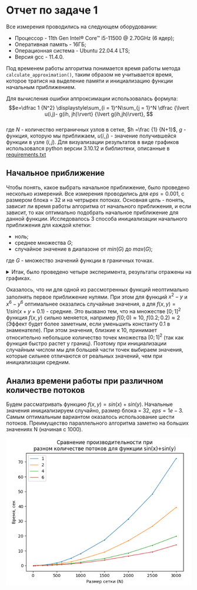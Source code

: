 # Отчет по задаче 1
Все измерения проводились на следующем оборудовании:
* Процессор - 11th Gen Intel® Core™ i5-11500 @ 2.70GHz (6 ядер);
* Оперативная память - 16ГБ;
* Операционная система - Ubuntu 22.04.4 LTS;
* Версия gcc - 11.4.0.

Под временем работы алгоритма понимается время работы метода `calculate_approximation()`, таким образом не учитывается время, которое тратися на выделение памяти и инициализацию функции начальным приближением.

Для вычисления ошибки аппроксимации использовалась формула:
$$e=\dfrac 1 {N^2} \displaystyle\sum_{i = 1}^N\sum_{j = 1}^N \dfrac {\lvert u(i,j)- g(ih, jh)\rvert} {\lvert g(ih,jh)\rvert}, $$    
где $N$ - количество неграничных узлов в сетке, $h =\frac {1} {N+1}$, $g$ - функция, которую мы приближаем, $u(i,j)$ - значение получившейся функции в узле $(i,j)$. Для визуализации результатов в виде графиков использовался python версии 3.10.12 и библиотеки, описанные в [requirements.txt](https://github.com/aartdem/comp-math/blob/main/work1/requirements.txt)

## Начальное приближение
Чтобы понять, какое выбрать начальное приближение, было проведено несколько измерений. Все измерения проводились для $eps=0.001$, с размером блока = 32 и на четрырех потоках. Основная цель - понять, зависит ли время работы алгоритма от начального приближения, и если зависит, то как оптимально подобрать начальное приближение для данной функции. Исследовалось 3 способа инициализации начального приближения для каждой клетки:
* ноль;
* среднее множества $G$;
* случайное значение в диапазоне от $min(G)$ до $max(G)$;

где $G$ - множество значений функции в граничных точках.

<details>
<summary>Итак, было проведено четыре эксперимента, результаты отражены на графиках.</summary>

![](https://github.com/aartdem/comp-math/blob/main/work1/imgs/init0.png)
![](https://github.com/aartdem/comp-math/blob/main/work1/imgs/init1.png)
![](https://github.com/aartdem/comp-math/blob/main/work1/imgs/init2.png)
![](https://github.com/aartdem/comp-math/blob/main/work1/imgs/init3.png)

</details>

Оказалось, что ни для одной из рассмотренных функций неоптимально заполнять первое приближение нулями. При этом для функций $x^2-y$ и $x^6 - y^6$ оптимальнее оказались случайные значения, а для $f(x,y)=1/sin(x+y+0.1)$ - средние.
Это вызвано тем, что на множестве $[0;1]^2$  функция $f(x,y)$ сильно меняется, например $f(0;0)\approx 10, \ f(0.2;0.2)\approx 2$ (Эффект будет более заметным, если уменьшить константу 0.1 в знаменателе). При этом значения, близкие к 10, принимает
относительно небольшое количество точек множества $[0;1]^2$ (так как функция быстро растет у границ). Поэтому при инициализации случайным числом мы для большей части точек выбираем значения, которые сильнее отличаются от реальных значений, чем при инициализации средним.

## Анализ времени работы при различном количестве потоков

Будем рассматривать функцию $f(x,y)=sin(x)+sin(y)$. Начальные значения инициализируем случайно, размер блока = 32, $eps = 1e-3$. Самым оптимальным вариантом оказалось использование шести потоков. Преимущество параллельного алгоритма заметно на больших значениях N (начиная с 1000).

![](https://github.com/aartdem/comp-math/blob/main/work1/imgs/threads0.png)